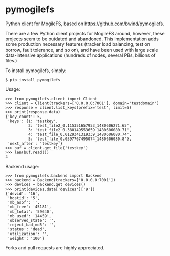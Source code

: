 pymogilefs
==========

Python client for MogileFS, based on https://github.com/bwind/pymogilefs.

There are a few Python client projects for MogileFS around, however, these projects seem to be outdated and
abandoned. This implementation adds some production necessary features (tracker load balancing, test on borrow, fault tolerance, and so on), and have been used with large scale data-intensive applications (hundreds of nodes, several PBs, billions of files.)

To install pymogilefs, simply:

    $ pip install pymogilefs

Usage:

    >>> from pymogilefs.client import Client
    >>> client = Client(trackers=['0.0.0.0:7001'], domain='testdomain')
    >>> response = client.list_keys(prefix='test', limit=5)
    >>> print(response.data)
    {'key_count': 5,
     'keys': {1: 'testkey',
              2: 'test_file2_0.115351657953_1480606271.65',
              3: 'test_file2_0.380149553659_1480606080.71',
              4: 'test_file_0.0129341319339_1480606080.74',
              5: 'test_file_0.0397767495074_1480606080.8'},
     'next_after': 'testkey'}
    >>> buf = client.get_file('testkey')
    >>> len(buf.read())
    4

Backend usage:

    >>> from pymogilefs.backend import Backend
    >>> backend = Backend(trackers=['0.0.0.0:7001'])
    >>> devices = backend.get_devices()
    >>> print(devices.data['devices']['9'])
    {'devid': '16',
     'hostid': '5',
     'mb_asof': '',
     'mb_free': '45181',
     'mb_total': '59640',
     'mb_used': '14459',
     'observed_state': '',
     'reject_bad_md5': '',
     'status': 'dead',
     'utilization': '',
     'weight': '100'}

Forks and pull requests are highly appreciated.
